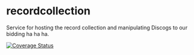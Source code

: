 # recordcollection

Service for hosting the record collection and manipulating Discogs to our bidding ha ha ha.

[![Coverage Status](https://coveralls.io/repos/github/brotherlogic/recordcollection/badge.svg?branch=master)](https://coveralls.io/github/brotherlogic/recordcollection?branch=master)